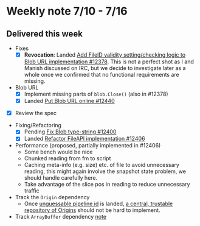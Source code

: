 # Weekly note 7/10 - 7/16

## Delivered this week

- Fixes
    - [x] **Revocation**: Landed [Add FileID validity setting/checking logic to Blob URL implementation #12378](https://github.com/servo/servo/pull/12378). This is not a perfect shot as I and Manish discussed on IRC, but we decide to investigate later as a whole once we confirmed that no functional requirements are missing.
- Blob URL
    - [x] Implement missing parts of `blob.Close()` (also in #12378)
    - [x] Landed [Put Blob URL online #12440](https://github.com/servo/servo/pull/12440)
- [x] Review the spec
- Fixing/Refactoring
    - [x] Pending [Fix Blob type-string #12400](https://github.com/servo/servo/pull/12400)
    - [x] Landed [Refactor FileAPI implementation #12406](https://github.com/servo/servo/pull/12406)
- Performance (proposed, partially implemented in #12406)
    - Some bench would be nice
    - Chunked reading from fm to script
    - Caching meta-info (e.g. size) etc. of file to avoid unnecessary reading, this might again involve the snapshot state problem, we should handle carefully here.
    - Take advantage of the slice pos in reading to reduce unnecessary traffic
- Track the `Origin` dependency
    - Once [unguessable pipeline id](https://github.com/servo/servo/pull/10808) is landed, [a central, trustable repository of Origins](https://github.com/servo/servo/issues/11722) should not be hard to implement.
- Track `ArrayBuffer` dependency [note](../notes/typed_array.md)



